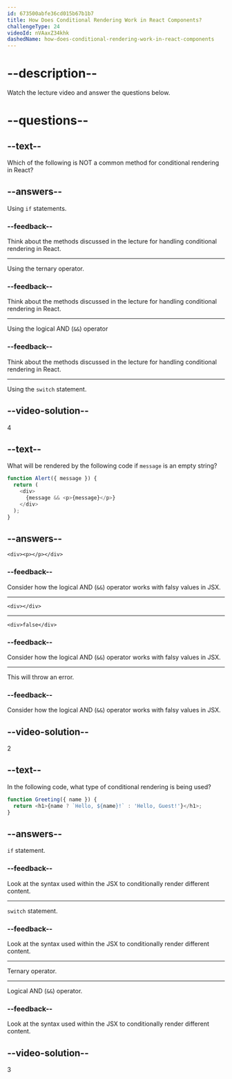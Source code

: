 ```yaml
---
id: 673500abfe36cd015b67b1b7
title: How Does Conditional Rendering Work in React Components?
challengeType: 24
videoId: nVAaxZ34khk
dashedName: how-does-conditional-rendering-work-in-react-components
---
```


# --description--

Watch the lecture video and answer the questions below.

# --questions--

## --text--

Which of the following is NOT a common method for conditional rendering in React?

## --answers--

Using `if` statements.

### --feedback--

Think about the methods discussed in the lecture for handling conditional rendering in React.

---

Using the ternary operator.

### --feedback--

Think about the methods discussed in the lecture for handling conditional rendering in React.

---

Using the logical AND (`&&`) operator

### --feedback--

Think about the methods discussed in the lecture for handling conditional rendering in React.

---

Using the `switch` statement.

## --video-solution--

4

## --text--

What will be rendered by the following code if `message` is an empty string?

```js
function Alert({ message }) {
  return (
    <div>
      {message && <p>{message}</p>}
    </div>
  );
}
```

## --answers--

`<div><p></p></div>`

### --feedback--

Consider how the logical AND (`&&`) operator works with falsy values in JSX.

---

`<div></div>`

---

`<div>false</div>`

### --feedback--

Consider how the logical AND (`&&`) operator works with falsy values in JSX.

---

This will throw an error.

### --feedback--

Consider how the logical AND (`&&`) operator works with falsy values in JSX.

## --video-solution--

2

## --text--

In the following code, what type of conditional rendering is being used?

```js
function Greeting({ name }) {
  return <h1>{name ? `Hello, ${name}!` : 'Hello, Guest!'}</h1>;
}
```

## --answers--

`if` statement.

### --feedback--

Look at the syntax used within the JSX to conditionally render different content.

---

`switch` statement.

### --feedback--

Look at the syntax used within the JSX to conditionally render different content.

---

Ternary operator.

---

Logical AND (`&&`) operator.

### --feedback--

Look at the syntax used within the JSX to conditionally render different content.

## --video-solution--

3
